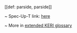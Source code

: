 [[def: parside, parside]]

~ Spec-Up-T link: <a href='https://weboftrust.github.io/WOT-terms/docs/glossary/parside'>here</a>

~ More in <a href="https://weboftrust.github.io/WOT-terms/docs/glossary/parside">extended KERI glossary</a>
